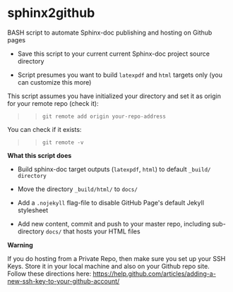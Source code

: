 # sphinx2github

BASH script to automate Sphinx-doc publishing and hosting on Github pages

* Save this script to your current current Sphinx-doc project source directory

* Script presumes you want to build ``latexpdf`` and ``html`` targets only (you can customize this more)

This script assumes you have initialized your directory and set it as origin for your remote repo (check it):

>> ``git remote add origin your-repo-address``

You can check if it exists:

>> ``git remote -v``

**What this script does**

* Build sphinx-doc target outputs (``latexpdf``, ``html``) to default ``_build/ directory``

* Move the directory ``_build/html/`` to ``docs/``

* Add a ``.nojekyll`` flag-file to disable GitHub Page's default Jekyll stylesheet

* Add new content, commit and push to your master repo, including sub-directory ``docs/`` that hosts your HTML files

**Warning**

  If you do hosting from a Private Repo, then make sure you set up your SSH Keys.
  Store it in your local machine and also on your Github repo site. Follow these directions here: https://help.github.com/articles/adding-a-new-ssh-key-to-your-github-account/





  
